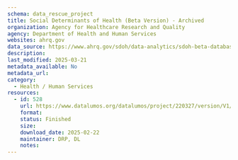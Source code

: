 ```yaml
---
schema: data_rescue_project 
title: Social Determinants of Health (Beta Version) - Archived
organization: Agency for Healthcare Research and Quality
agency: Department of Health and Human Services
websites: ahrq.gov
data_source: https://www.ahrq.gov/sdoh/data-analytics/sdoh-beta-database.html
description: 
last_modified: 2025-03-21
metadata_available: No
metadata_url: 
category:
  - Health / Human Services
resources:
  - id: 528
    url: https://www.datalumos.org/datalumos/project/220327/version/V1/view
    format: 
    status: Finished
    size: 
    download_date: 2025-02-22
    maintainer: DRP, DL
    notes: 
---
```

